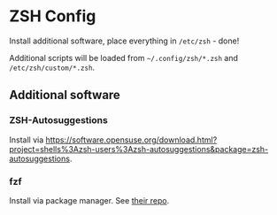 # ZSH Config

Install additional software, place everything in `/etc/zsh` - done!

Additional scripts will be loaded from `~/.config/zsh/*.zsh` and `/etc/zsh/custom/*.zsh`.

## Additional software

### ZSH-Autosuggestions

Install via <https://software.opensuse.org/download.html?project=shells%3Azsh-users%3Azsh-autosuggestions&package=zsh-autosuggestions>.

### fzf

Install via package manager. See [their repo](https://github.com/junegunn/fzf#installation).
